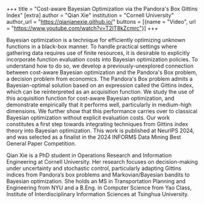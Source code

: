 +++
title = "Cost-aware Bayesian Optimization via the Pandora's Box Gittins Index"
[extra]
author = "Qian Xie"
institution = "Cornell University"
author_url = "https://qianjanexie.github.io/"
buttons = [{name = "Video", url = "https://www.youtube.com/watch?v=T2IT8kZcmrc"}]
+++

Bayesian optimization is a technique for efficiently optimizing unknown functions in a black-box manner. To handle practical settings where gathering data requires use of finite resources, it is desirable to explicitly incorporate function evaluation costs into Bayesian optimization policies. To understand how to do so, we develop a previously-unexplored connection between cost-aware Bayesian optimization and the Pandora's Box problem, a decision problem from economics. The Pandora's Box problem admits a Bayesian-optimal solution based on an expression called the Gittins index, which can be reinterpreted as an acquisition function. We study the use of this acquisition function for cost-aware Bayesian optimization, and demonstrate empirically that it performs well, particularly in medium-high dimensions. We further show that this performance carries over to classical Bayesian optimization without explicit evaluation costs. Our work constitutes a first step towards integrating techniques from Gittins index theory into Bayesian optimization. This work is published at NeurIPS 2024, and was selected as a finalist in the 2024 INFORMS Data Mining Best General Paper Competition.

Qian Xie is a PhD student in Operations Research and Information Engineering at Cornell University. Her research focuses on decision-making under uncertainty and stochastic control, particularly adapting Gittins indices from Pandora’s box problems and Markovian/Bayesian bandits to Bayesian optimization. She holds an MS in Transportation Planning and Engineering from NYU and a B.Eng. in Computer Science from Yao Class, Institute of Interdisciplinary Information Sciences at Tsinghua University.